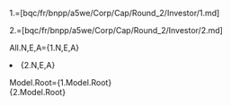 1.=[bqc/fr/bnpp/a5we/Corp/Cap/Round_2/Investor/1.md]

2.=[bqc/fr/bnpp/a5we/Corp/Cap/Round_2/Investor/2.md]

All.N,E,A={1.N,E,A}<li>{2.N,E,A}

Model.Root={1.Model.Root}<br>{2.Model.Root}
